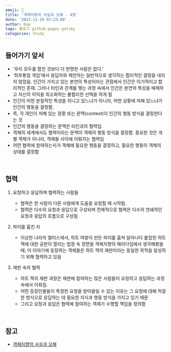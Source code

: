 ```yaml
---
emoji: 👋
title: '객체지향의 사실과 오해 - 4장'
date: '2023-11-29 07:23:00'
author: Kay
tags: 블로그 github-pages gatsby
categories: Study
---
```


## 들어가기 앞서

- '우리 모두를 합친 것보다 더 현명한 사람은 없다.'
- ‘최후통첩 게임’에서 응답자와 제안자는 일반적으로 생각하는 합리적인 결정을 내리지 않았음. 인간이 가지고 있는 본연의 특성이라는 관점에서 인간은 이기적이고 합리적인 존재. 그러나 타인과 관계를 맺는 과정 속에서 인간은 본연의 특성을 배제하고 자신의 이익을 최소화하는 불합리한 선택을 하게 됨
- 인간이 어떤 본질적인 특성을 지니고 있느냐가 아니라, 어떤 상황에 처해 있느냐가 인간의 행동을 결정함.
- 즉, 각 개인이 처해 있는 정황 또는 문맥(context)이 인간의 행동 방식을 결정한다는 것
- 인간의 행동을 결정하는 문맥은 타인과의 협력임.
- 객체의 세계에서도 협력이라는 문맥이 객체의 행동 방식을 결정함. 중요한 것은 개별 객체가 아니라, 객체들 사이에 이뤄지는 협력임
- 어떤 협력에 참여하는지가 객체에 필요한 행동을 결정하고, 필요한 행동이 객체의 상태를 결정함

<br>

## 협력

1. 요청하고 응답하며 협력하는 사람들

   - 협력은 한 사람이 다른 사람에게 도움을 요청할 때 시작됨.
   - 협력은 다수의 요청과 응답으로 구성되며 전체적으로 협력은 다수의 연쇄적인 요청과 응답의 흐름으로 구성됨

2. 파이를 훔친 자

   - 이상한 나라의 앨리스에서, 하트 여왕이 만든 파이를 훔쳐 달아나다 붙잡힌 하트 잭에 대한 공판이 열리는 법정 속 장면을 객체지향의 패러다임에서 생각해봤을 때, 이 이야기에 등장하는 객체들은 하트 잭의 재판이라는 동일한 목적을 달성하기 위해 협력하고 있음

3. 재판 속의 협력
   - 하트 잭의 재판 과정은 재판에 참여하는 많은 사람들이 요청하고 응답하는 과정 속에서 이뤄짐.
   - 어떤 등장인물들이 특정한 요청을 받아들일 수 있는 이유는 그 요청에 대해 적절한 방식으로 응답하는 데 필요한 지식과 행동 방식을 가지고 있기 때문
   - 그리고 요청과 응답은 협력에 참여하는 객체가 수행할 책임을 정의함

<br>

## 참고

- [객체지향의 사실과 오해](https://www.yes24.com/Product/Goods/18249021)

```toc

```
